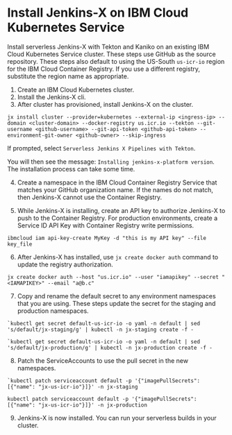 # Install Jenkins-X on IBM Cloud Kubernetes Service

Install serverless Jenkins-X with Tekton and Kaniko on an existing IBM Cloud Kubernetes Service cluster. These steps use GitHub as the source repository. These steps also default to using the US-South `us-icr-io` region for the IBM Cloud Container Registry. If you use a different registry, substitute the region name as appropriate.


1) Create an IBM Cloud Kubernetes cluster.
2) Install the Jenkins-X cli.
3) After cluster has provisioned, install Jenkins-X on the cluster.

```
jx install cluster --provider=kubernetes --external-ip <ingress-ip> --domain <cluster-domain> --docker-registry us.icr.io --tekton --git-username <github-username> --git-api-token <github-api-token> --environment-git-owner <github-owner> --skip-ingress
```

If prompted, select `Serverless Jenkins X Pipelines with Tekton`.

You will then see the message: `Installing jenkins-x-platform version`. The installation process can take some time.

4) Create a namespace in the IBM Cloud Container Registry Service that matches your GitHub organization name. If the names do not match, then Jenkins-X cannot use the Container Registry.

5) While Jenkins-X is installing, create an API key to authorize Jenkins-X to push to the Container Registry. For production environments, create a Service ID API Key with Container Registry write permissions.

```
ibmcloud iam api-key-create MyKey -d "this is my API key" --file key_file
```

6) After Jenkins-X has installed, use `jx create docker auth` command to update the registry authorization.

```
jx create docker auth --host "us.icr.io" --user "iamapikey" --secret "<IAMAPIKEY>" --email "a@b.c"
```

7) Copy and rename the default secret to any environment namespaces that you are using. These steps update the secret for the staging and production namespaces.

```
`kubectl get secret default-us-icr-io -o yaml -n default | sed 's/default/jx-staging/g' | kubectl -n jx-staging create -f -
```
```
`kubectl get secret default-us-icr-io -o yaml -n default | sed 's/default/jx-production/g' | kubectl -n jx-production create -f -
```

8) Patch the ServiceAccounts to use the pull secret in the new namespaces.

```
`kubectl patch serviceaccount default -p '{"imagePullSecrets": [{"name": "jx-us-icr-io"}]}' -n jx-staging
```
```
kubectl patch serviceaccount default -p '{"imagePullSecrets": [{"name": "jx-us-icr-io"}]}' -n jx-production
```

9) Jenkins-X is now installed. You can run your serverless builds in your cluster.

